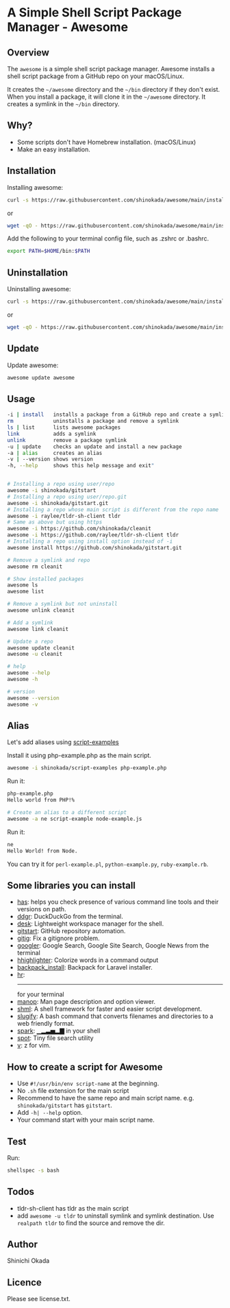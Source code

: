 # A Simple Shell Script Package Manager - Awesome

## Overview

The `awesome` is a simple shell script package manager. Awesome installs a shell script package from a GitHub repo on your macOS/Linux.

 It creates the `~/awesome` directory and the `~/bin` directory if they don't exist. When you install a package, it will clone it in the `~/awesome` directory. It creates a symlink in the `~/bin` directory.

## Why?

- Some scripts don't have Homebrew installation. (macOS/Linux)
- Make an easy installation.

## Installation

Installing awesome:

```sh
curl -s https://raw.githubusercontent.com/shinokada/awesome/main/install | bash -s install
```

or

```sh
wget -qO - https://raw.githubusercontent.com/shinokada/awesome/main/install | bash -s install
```

Add the following to your terminal config file, such as .zshrc or .bashrc.

```sh
export PATH=$HOME/bin:$PATH
```

## Uninstallation

Uninstalling awesome:

```sh
curl -s https://raw.githubusercontent.com/shinokada/awesome/main/install > tmp1 && bash tmp1 uninstall && rm tmp1
```

or

```sh
wget -qO - https://raw.githubusercontent.com/shinokada/awesome/main/install > tmp1 && bash tmp1 uninstall && rm tmp1
```

## Update

Update awesome:

```sh
awesome update awesome
```

## Usage

```sh
-i | install   installs a package from a GitHub repo and create a symlink in ~/bin
rm             uninstalls a package and remove a symlink
ls | list      lists awesome packages
link           adds a symlink
unlink         remove a package symlink
-u | update    checks an update and install a new package
-a | alias     creates an alias
-v | --version shows version
-h, --help     shows this help message and exit"
```

```sh

# Installing a repo using user/repo
awesome -i shinokada/gitstart
# Installing a repo using user/repo.git
awesome -i shinokada/gitstart.git
# Installing a repo whose main script is different from the repo name
awesome -i raylee/tldr-sh-client tldr
# Same as above but using https
awesome -i https://github.com/shinokada/cleanit
awesome -i https://github.com/raylee/tldr-sh-client tldr
# Installing a repo using install option instead of -i
awesome install https://github.com/shinokada/gitstart.git

# Remove a symlink and repo
awesome rm cleanit

# Show installed packages
awesome ls
awesome list

# Remove a symlink but not uninstall
awesome unlink cleanit

# Add a symlink
awesome link cleanit

# Update a repo
awesome update cleanit
awesome -u cleanit

# help
awesome --help
awesome -h

# version
awesome --version
awesome -v
```

## Alias

Let's add aliases using [script-examples](https://github.com/shinokada/script-examples)

Install it using php-example.php as the main script.

```sh
awesome -i shinokada/script-examples php-example.php
```

Run it:

```sh
php-example.php
Hello world from PHP!%
```

```sh
# Create an alias to a different script
awesome -a ne script-example node-example.js
```

Run it:

```sh
ne
Hello World! from Node.
```

You can try it for `perl-example.pl`, `python-example.py`, `ruby-example.rb`.

## Some libraries you can install

- [has](https://github.com/kdabir/has): helps you check presence of various command line tools and their versions on path.
- [ddgr](https://github.com/jarun/ddgr): DuckDuckGo from the terminal.
- [desk](https://github.com/jamesob/desk): Lightweight workspace manager for the shell.
- [gitstart](https://github.com/shinokada/gitstart): GitHub repository automation.
- [gitig](https://github.com/shinokada/gitig): Fix a gitignore problem.
- [googler](https://github.com/jarun/googler): Google Search, Google Site Search, Google News from the terminal
- [hhighlighter](https://github.com/paoloantinori/hhighlighter): Colorize words in a command output
- [backpack_install](https://github.com/shinokada/backpack_install): Backpack for Laravel installer.
- [hr](https://github.com/paoloantinori/hhighlighter): <hr /> for your terminal
- [manop](https://github.com/shinokada/manop): Man page description and option viewer.
- [shml](https://github.com/odb/shml): A shell framework for faster and easier script development.
- [slugify](https://github.com/benlinton/slugify): A bash command that converts filenames and directories to a web friendly format.
- [spark](https://github.com/holman/spark): 
▁▂▃▅▂▇ in your shell
- [spot](https://github.com/rauchg/spot): Tiny file search utility
- [v](https://github.com/rupa/v): z for vim.

## How to create a script for Awesome

- Use `#!/usr/bin/env script-name` at the beginning.
- No `.sh` file extension for the main script
- Recommend to have the same repo and main script name. e.g. `shinokada/gitstart` has `gitstart`.
- Add `-h| --help` option.
- Your command start with your main script name.

## Test

Run:

```sh
shellspec -s bash
```

## Todos

- tldr-sh-client has tldr as the main script
- add `awesome -u tldr` to uninstall symlink and symlink destination. Use `realpath tldr` to find the source and remove the dir.

## Author

Shinichi Okada

## Licence

Please see license.txt.

